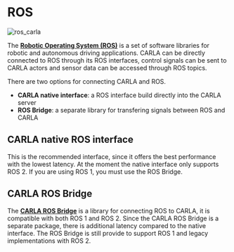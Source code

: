 # ROS

![ros_carla](../img/ros_carla.png)

The [__Robotic Operating System (ROS)__](https://www.ros.org/) is a set of software libraries for robotic and autonomous driving applications. CARLA can be directly connected to ROS through its ROS interfaces, control signals can be sent to CARLA actors and sensor data can be accessed through ROS topics. 

There are two options for connecting CARLA and ROS.

- __CARLA native interface__: a ROS interface build directly into the CARLA server
- __ROS Bridge__: a separate library for transfering signals between ROS and CARLA

## CARLA native ROS interface

This is the recommended interface, since it offers the best performance with the lowest latency. At the moment the native interface only supports ROS 2. If you are using ROS 1, you must use the ROS Bridge. 

## CARLA ROS Bridge

The [__CARLA ROS Bridge__](https://carla.readthedocs.io/projects/ros-bridge/en/latest/) is a library for connecting ROS to CARLA, it is compatible with both ROS 1 and ROS 2. Since the CARLA ROS Bridge is a separate package, there is additional latency compared to the native interface. The ROS Bridge is still provide to support ROS 1 and legacy implementations with ROS 2. 

